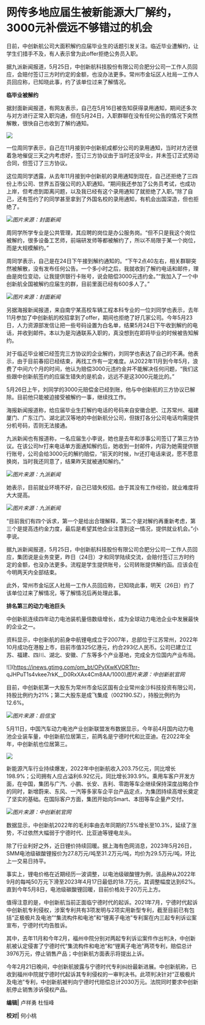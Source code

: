 # 网传多地应届生被新能源大厂解约，3000元补偿远不够错过的机会

日前，中创新航公司大面积解约应届毕业生的话题引发关注。临近毕业遭解约，让学生们措手不及，有人表示曾为此offer拒绝公务员入职。

据九派新闻报道，5月25日，中创新航科技股份有限公司合肥分公司一工作人员回应，会赔付签订三方时约定的金额，也没办法更多。常州市金坛区人社局一工作人员回应称，已知晓此事，约了该单位过来了解情况。

**临毕业被解约**

据封面新闻报道，有网友表示，自己在5月16日被告知获得录用通知，期间还多次与对方进行正常入职沟通，但在5月24日，入职群聊在没有任何公告的情况下突然解散，很快自己也收到了解约通知。

![](https://inews.gtimg.com/om_bt/O1Xn28i2QDeujOq9drTdx9PrqAt9JB0YrL0dO6a4X-Y9QAA/1000)

一位周同学表示，自己在11月接到中创新航成都分公司的录用通知，当时对方还很着急地催促三天之内考虑好，签订三方协议由于当时还没毕业，并未签订正式劳动合同，但签订了三方协议。

这位周同学透露，从去年11月接到中创新航的录用通知到现在，自己还拒绝了三四份上市公司、世界五百强公司的入职通知。“期间我还参加了公务员考试，也成功上岸，但考虑到距离问题，以及我已经有这个录用通知了就拒绝了入职。”除了自己，还有签约了的同学甚至拿到了外国名校的录用通知，有机会出国深造，但也拒绝了。

![](https://inews.gtimg.com/om_bt/OM65cHhh_PowjvicXg1rGiDtVg7VPmTR45uuWttzyCQjwAA/1000)_图片来源：封面新闻_

周同学所学专业是公共管理，其应聘的岗位是办公服务岗。“但不只是我这个岗位被解约，很多设备工艺师，前端研发师等都被解约了，所以不局限于某一个岗位，而是大规模解约。”

周同学表示，自己是在24日下午接到解约通知的。“下午2点40左右，相关群聊突然被解散，没有发布任何公告。一个多小时之后，我就收到了解约电话和邮件，理由是岗位变动，让我提供银行卡账号，说会赔偿3000元违约金。”“我加入了一个中创新航全国被解约应届生的群，目前里面已经有600多人了。”

![](https://inews.gtimg.com/om_bt/OHq13Gj7bgywR1J4XnWauuO5MALeO8cBMUVK1SPPe0vAUAA/1000)_图片来源：封面新闻_

另据海报新闻报道，来自南宁某高校车辆工程本科专业的一位刘同学也表示，去年11月参加了中创新航的校招拿到了offer，期间也拒绝了好几家公司。今年5月23日，人力资源部发信让把一些号码设置为白名单，结果5月24日下午收到解约的电话，并收到邮件。本以为是沟通联系入职的，真没想到在即将毕业的时候被告知解约。

对于临近毕业被已经签完三方协议的企业解约，刘同学也表达了自己的不满。他表示，由于目前春招已经结束，再找工作有一定难度。从2022年11月到今年5月，浪费了中间六个月的时间，他认为赔偿3000元违约金并不能解决任何问题，“我们这些跟中创新航签约的应届生错失的是机会，远远不是这3000元能比的。”

5月26日上午，刘同学的3000元赔偿金已经到账，他与中创新航的三方协议已解除。目前他只能被迫接受被解约一事，继续找工作。

海报新闻报道称，给应届毕业生打解约电话的号码来自安徽合肥、江苏常州、福建厦门、广东江门、湖北武汉等地的中创新航分公司，但拨打各分公司电话均需提供分机号码，否则无法接通。

九派新闻也有报道称，一名应届生小李说，她也是去年和涉事公司签订了第三方协议。在该公司hr打来电话单方面通知解约后，她收到一封邮件，内容为她需提供银行账号，公司会给3000元的解约赔偿，“前天的时候，hr还打电话来说，愿不愿意换岗，当时我还同意了，结果昨天就被通知解约。”

![](https://inews.gtimg.com/om_bt/Ow2tumzkkWDq7IA6TXD2KSbdym3KdcfBUt3Gud2NsccyMAA/1000)_图片来源：九派新闻_

她表示，目前就业环境不好，自己已错失校招。由于其没有工作经验，就业难度将大大提高。

![](https://inews.gtimg.com/om_bt/OUWSPrSMbCNrzS_1MAQWp4ENmWAibhrloSK4MjAnle6hEAA/1000)_图片来源：九派新闻_

“目前我们有四个诉求，第一个是给出合理解释，第二个是对解约再重新考虑，第三个是提高违约金力度，最后是希望其他企业注意到这一情况，提供就业机会。”小李说。

据九派新闻报道，5月25日，中创新航科技股份有限公司合肥分公司一工作人员回应，集团说是业务变更，昨日（24日）才和同学陆续交流，会赔付签订三方时约定的金额，也没办法更多。流程是学生提供账号，公司转账提供解约函。应该会在今明两天内全部结束。

此外，常州市金坛区人社局一工作人员回应称，已知晓此事，明天（26日）约了该单位过来了解情况，等了解情况后再处理此事。

**排名第三的动力电池巨头**

中创新航连续四年动力电池装机量倍数级增长，成为全球动力电池企业中发展最快的企业之一。

资料显示，中创新航的前身中航锂电成立于2007年，总部位于江苏常州，2022年10月成功在港股上市，目前市值325亿港元，约合293亿人民币。公司已建立江苏、福建、四川、湖北、安徽、广东等多个产业基地，完成全方位国内产业布局。

![](https://inews.gtimg.com/om_bt/OPyIXwKVORTtrr-
qJHPuT1s4vkee7rkK__D0RxXAx4Cm8AA/1000)_图片来源：中创新航官网_

目前，中创新航第一大股东为常州市金坛区国有企业常州金沙科技投资有限公司，持股比例约为21%；第二大股东是成飞集成（002190.SZ），持股比例约为12.6%。

![](https://inews.gtimg.com/om_bt/O5vRnXOt8oepoBF_gzdui26KRn8Y02rpultWS3FUURFMwAA/1000)_图片来源：启信宝_

5月11日，中国汽车动力电池产业创新联盟发布数据显示，今年前4月国内动力电池企业装车量，中创新航位居第三，前两名是宁德时代和比亚迪。在2022年全年，中创新航也位居第三。

![](https://inews.gtimg.com/om_bt/OcRKFB5XsHkDwbkeDQNKs3VFqVOE-6USojFb_ErWPkt58AA/1000)

新能源汽车行业持续爆发，2022年中创新航收入203.75亿元，同比增长198.9%；公司拥有人应占溢利6.92亿元，同比增长393.9%。乘用车客户开发方面，在中国，集团与广汽、小鹏、长安、吉利、零跑等车企继续保持深度战略合作的同时，新增蔚来、东风、一汽等多家车企平台产品定点，为集团持续高增长奠定了坚实的基础。在国际客户方面，集团开始向Smart、本田等车企量产交付。

![](https://inews.gtimg.com/om_bt/O1RvVprCgnWpyhl2e_sEYXv_sO1UszUeEzRj5dv1BCF2gAA/1000)_图片来源：中创新航官网_

数据显示，中创新航2022年的毛利率由去年同期的7.5%增长至10.3%，延续了涨势，不过依然大幅弱于宁德时代、比亚迪等锂电龙头。

除了行业利好之外，近日锂价持续回暖。据上海有色网消息，2023年5月26日，SMM电池级碳酸锂报价为27.8万元/吨至31.2万元/吨，均价为29.5万元/吨，环比上一交易日持平。

事实上，锂电价格在近期经历一波调整，以电池级碳酸锂为例，该品种从2022年9月的每吨50万元下滑至2023年4月17日最低的18.7万元，其调整幅度达到62%。直到今年5月8日，电池级碳酸锂回暖，目前价格处于20万元上方。

值得注意的是，中创新航当前正面临宁德时代的起诉。2021年7月，宁德时代起诉中创新航专利侵权，涉案专利共有3项发明与2项实用新型专利，截至目前已有包括“正极极片及电池”“集流构件和电池”和“锂离子电池”专利案在内三起专利诉讼案宣布，宁德时代均告胜诉。

其中，去年11月和今年2月，福州中院分别对两起专利诉讼案件作出判决，中创新航被认定侵害了宁德时代“集流构件和电池”和“锂离子电池”两项专利，赔偿总计3976万元，停止销售产品；中创新航方面表示将提出上诉。

今年2月21日晚间，中创新航披露与宁德时代专利纠纷最新进展。中创新航称，已收到福州中院就宁德时代起诉其专利侵权的一审判决书。此项判决针对“正极极片及电池”专利，中创新航被判向宁德时代赔偿总计2030万元。法院同时要求中创新航停止销售涉诉侵权产品。

**编辑|** 卢祥勇 杜恒峰

**校对|** 何小桃

